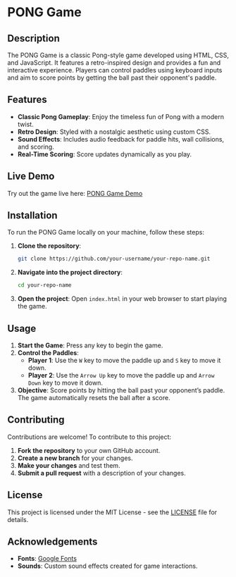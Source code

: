 # PONG Game

## Description

The PONG Game is a classic Pong-style game developed using HTML, CSS, and JavaScript. It features a retro-inspired design and provides a fun and interactive experience. Players can control paddles using keyboard inputs and aim to score points by getting the ball past their opponent's paddle.

## Features

- **Classic Pong Gameplay**: Enjoy the timeless fun of Pong with a modern twist.
- **Retro Design**: Styled with a nostalgic aesthetic using custom CSS.
- **Sound Effects**: Includes audio feedback for paddle hits, wall collisions, and scoring.
- **Real-Time Scoring**: Score updates dynamically as you play.

## Live Demo

Try out the game live here: [PONG Game Demo](https://main--best-pong-game.netlify.app)

## Installation

To run the PONG Game locally on your machine, follow these steps:

1. **Clone the repository**:
    ```bash
    git clone https://github.com/your-username/your-repo-name.git
    ```

2. **Navigate into the project directory**:
    ```bash
    cd your-repo-name
    ```

3. **Open the project**:
    Open `index.html` in your web browser to start playing the game.

## Usage

1. **Start the Game**: Press any key to begin the game.
2. **Control the Paddles**:
   - **Player 1**: Use the `W` key to move the paddle up and `S` key to move it down.
   - **Player 2**: Use the `Arrow Up` key to move the paddle up and `Arrow Down` key to move it down.
3. **Objective**: Score points by hitting the ball past your opponent’s paddle. The game automatically resets the ball after a score.

## Contributing

Contributions are welcome! To contribute to this project:

1. **Fork the repository** to your own GitHub account.
2. **Create a new branch** for your changes.
3. **Make your changes** and test them.
4. **Submit a pull request** with a description of your changes.

## License

This project is licensed under the MIT License - see the [LICENSE](LICENSE) file for details.

## Acknowledgements

- **Fonts**: [Google Fonts](https://fonts.google.com/)
- **Sounds**: Custom sound effects created for game interactions.

